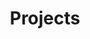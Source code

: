 ---
menus: main
title: "Projects" # in any language you want
# url: "/archive"
# description: "Description for Search"

---